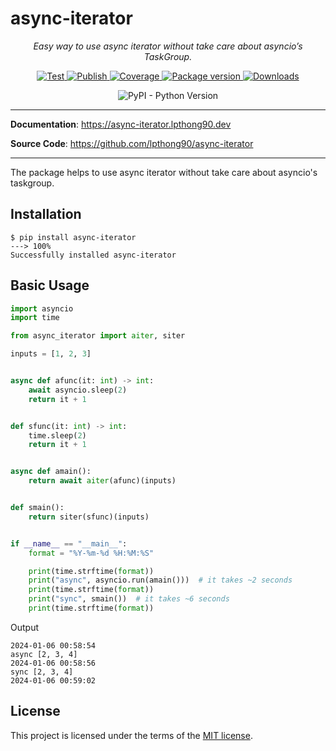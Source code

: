 # async-iterator

<p align="center">
    <em>Easy way to use async iterator without take care about asyncio’s TaskGroup.</em>
</p>

<p align="center">
    <a href="https://github.com/lpthong90/async-iterator/actions?query=workflow%3ATest" target="_blank">
        <img src="https://github.com/lpthong90/async-iterator/workflows/Test/badge.svg" alt="Test">
    </a>
    <a href="https://github.com/lpthong90/async-iterator/actions?query=workflow%3APublish" target="_blank">
        <img src="https://github.com/lpthong90/async-iterator/workflows/Publish/badge.svg" alt="Publish">
    </a>
    <a href="https://coverage-badge.samuelcolvin.workers.dev/redirect/lpthong90/async-iterator" target="_blank">
        <img src="https://coverage-badge.samuelcolvin.workers.dev/lpthong90/async-iterator.svg" alt="Coverage">
    <a href="https://pypi.org/project/async-iterator" target="_blank">
        <img src="https://img.shields.io/pypi/v/async-iterator?color=%2334D058&label=pypi%20package" alt="Package version">
    </a>
    <a href="https://pypi.org/project/async-iterator" target="_blank">
        <img alt="Downloads" src="https://img.shields.io/pypi/dm/async-iterator?color=%2334D058" />
    </a>
</p>
<p align="center">
    <img alt="PyPI - Python Version" src="https://img.shields.io/pypi/pyversions/async-iterator">
</p>


---

**Documentation**: <a href="https://async-iterator.lpthong90.dev" target="_blank">https://async-iterator.lpthong90.dev</a>

**Source  Code**: <a href="https://github.com/lpthong90/async-iterator" target="_blank">https://github.com/lpthong90/async-iterator</a>

---

The package helps to use async iterator without take care about asyncio's taskgroup.

## Installation
<div class="termy">

```console
$ pip install async-iterator
---> 100%
Successfully installed async-iterator
```

</div>

## Basic Usage

```Python
import asyncio
import time

from async_iterator import aiter, siter

inputs = [1, 2, 3]


async def afunc(it: int) -> int:
    await asyncio.sleep(2)
    return it + 1


def sfunc(it: int) -> int:
    time.sleep(2)
    return it + 1


async def amain():
    return await aiter(afunc)(inputs)


def smain():
    return siter(sfunc)(inputs)


if __name__ == "__main__":
    format = "%Y-%m-%d %H:%M:%S"

    print(time.strftime(format))
    print("async", asyncio.run(amain()))  # it takes ~2 seconds
    print(time.strftime(format))
    print("sync", smain())  # it takes ~6 seconds
    print(time.strftime(format))

```

Output
```
2024-01-06 00:58:54
async [2, 3, 4]
2024-01-06 00:58:56
sync [2, 3, 4]
2024-01-06 00:59:02
```






## License

This project is licensed under the terms of the [MIT license](https://github.com/lpthong90/async-iterator/blob/main/LICENSE).